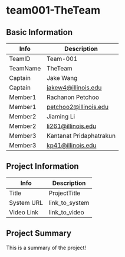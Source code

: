 # team001-TheTeam

## Basic Information

| Info     | Description             |
| -------- | ----------------------- |
| TeamID   | Team-001                |
| TeamName | TheTeam                 |
| Captain  | Jake Wang               |
| Captain  | jakew4@illinois.edu     |
| Member1  | Rachanon Petchoo        |
| Member1  | petchoo2@illinois.edu   |
| Member2  | Jiaming Li              |
| Member2  | li261@illinois.edu      |
| Member3  | Kantanat Pridaphatrakun |
| Member3  | kp41@illinois.edu       |

## Project Information

| Info       | Description    |
| ---------- | -------------- |
| Title      | ProjectTitle   |
| System URL | link_to_system |
| Video Link | link_to_video  |

## Project Summary

This is a summary of the project!
